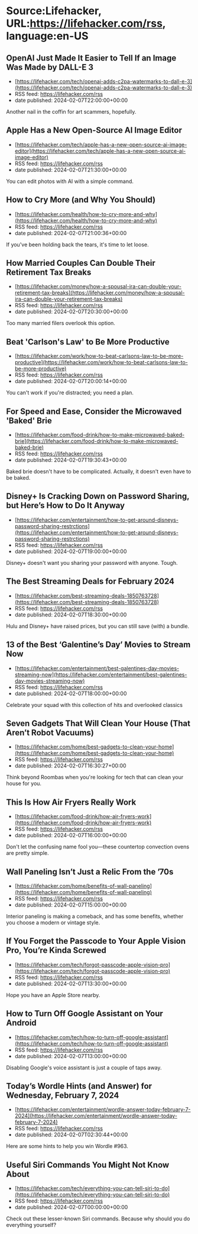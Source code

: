 # Source:Lifehacker, URL:https://lifehacker.com/rss, language:en-US

## OpenAI Just Made It Easier to Tell If an Image Was Made by DALL-E 3
 - [https://lifehacker.com/tech/openai-adds-c2pa-watermarks-to-dall-e-3](https://lifehacker.com/tech/openai-adds-c2pa-watermarks-to-dall-e-3)
 - RSS feed: https://lifehacker.com/rss
 - date published: 2024-02-07T22:00:00+00:00

Another nail in the coffin for art scammers, hopefully.

## Apple Has a New Open-Source AI Image Editor
 - [https://lifehacker.com/tech/apple-has-a-new-open-source-ai-image-editor](https://lifehacker.com/tech/apple-has-a-new-open-source-ai-image-editor)
 - RSS feed: https://lifehacker.com/rss
 - date published: 2024-02-07T21:30:00+00:00

You can edit photos with AI with a simple command.

## How to Cry More (and Why You Should)
 - [https://lifehacker.com/health/how-to-cry-more-and-why](https://lifehacker.com/health/how-to-cry-more-and-why)
 - RSS feed: https://lifehacker.com/rss
 - date published: 2024-02-07T21:00:36+00:00

If you've been holding back the tears, it's time to let loose.

## How Married Couples Can Double Their Retirement Tax Breaks
 - [https://lifehacker.com/money/how-a-spousal-ira-can-double-your-retirement-tax-breaks](https://lifehacker.com/money/how-a-spousal-ira-can-double-your-retirement-tax-breaks)
 - RSS feed: https://lifehacker.com/rss
 - date published: 2024-02-07T20:30:00+00:00

Too many married filers overlook this option.

## Beat 'Carlson's Law' to Be More Productive
 - [https://lifehacker.com/work/how-to-beat-carlsons-law-to-be-more-productive](https://lifehacker.com/work/how-to-beat-carlsons-law-to-be-more-productive)
 - RSS feed: https://lifehacker.com/rss
 - date published: 2024-02-07T20:00:14+00:00

You can't work if you're distracted; you need a plan.

## For Speed and Ease, Consider the Microwaved 'Baked' Brie
 - [https://lifehacker.com/food-drink/how-to-make-microwaved-baked-brie](https://lifehacker.com/food-drink/how-to-make-microwaved-baked-brie)
 - RSS feed: https://lifehacker.com/rss
 - date published: 2024-02-07T19:30:43+00:00

Baked brie doesn't have to be complicated. Actually, it doesn't even have to be baked.

## Disney+ Is Cracking Down on Password Sharing, but Here’s How to Do It Anyway
 - [https://lifehacker.com/entertainment/how-to-get-around-disneys-password-sharing-restrctions](https://lifehacker.com/entertainment/how-to-get-around-disneys-password-sharing-restrctions)
 - RSS feed: https://lifehacker.com/rss
 - date published: 2024-02-07T19:00:00+00:00

Disney+ doesn't want you sharing your password with anyone. Tough.

## The Best Streaming Deals for February 2024
 - [https://lifehacker.com/best-streaming-deals-1850763728](https://lifehacker.com/best-streaming-deals-1850763728)
 - RSS feed: https://lifehacker.com/rss
 - date published: 2024-02-07T18:30:00+00:00

Hulu and Disney+ have raised prices, but you can still save (with) a bundle.

## 13 of the Best ‘Galentine’s Day’ Movies to Stream Now
 - [https://lifehacker.com/entertainment/best-galentines-day-movies-streaming-now](https://lifehacker.com/entertainment/best-galentines-day-movies-streaming-now)
 - RSS feed: https://lifehacker.com/rss
 - date published: 2024-02-07T18:00:00+00:00

Celebrate your squad with this collection of hits and overlooked classics

## Seven Gadgets That Will Clean Your House (That Aren’t Robot Vacuums)
 - [https://lifehacker.com/home/best-gadgets-to-clean-your-home](https://lifehacker.com/home/best-gadgets-to-clean-your-home)
 - RSS feed: https://lifehacker.com/rss
 - date published: 2024-02-07T16:30:27+00:00

Think beyond Roombas when you're looking for tech that can clean your house for you.

## This Is How Air Fryers Really Work
 - [https://lifehacker.com/food-drink/how-air-fryers-work](https://lifehacker.com/food-drink/how-air-fryers-work)
 - RSS feed: https://lifehacker.com/rss
 - date published: 2024-02-07T16:00:00+00:00

Don't let the confusing name fool you—these countertop convection ovens are pretty simple.

## Wall Paneling Isn’t Just a Relic From the ’70s
 - [https://lifehacker.com/home/benefits-of-wall-paneling](https://lifehacker.com/home/benefits-of-wall-paneling)
 - RSS feed: https://lifehacker.com/rss
 - date published: 2024-02-07T15:00:00+00:00

Interior paneling is making a comeback, and has some benefits, whether you choose a modern or vintage style.

## If You Forget the Passcode to Your Apple Vision Pro, You’re Kinda Screwed
 - [https://lifehacker.com/tech/forgot-passcode-apple-vision-pro](https://lifehacker.com/tech/forgot-passcode-apple-vision-pro)
 - RSS feed: https://lifehacker.com/rss
 - date published: 2024-02-07T13:30:00+00:00

Hope you have an Apple Store nearby.

## How to Turn Off Google Assistant on Your Android
 - [https://lifehacker.com/tech/how-to-turn-off-google-assistant](https://lifehacker.com/tech/how-to-turn-off-google-assistant)
 - RSS feed: https://lifehacker.com/rss
 - date published: 2024-02-07T13:00:00+00:00

Disabling Google's voice assistant is just a couple of taps away.

## Today’s Wordle Hints (and Answer) for Wednesday, February 7, 2024
 - [https://lifehacker.com/entertainment/wordle-answer-today-february-7-2024](https://lifehacker.com/entertainment/wordle-answer-today-february-7-2024)
 - RSS feed: https://lifehacker.com/rss
 - date published: 2024-02-07T02:30:44+00:00

Here are some hints to help you win Wordle #963.

## Useful Siri Commands You Might Not Know About
 - [https://lifehacker.com/tech/everything-you-can-tell-siri-to-do](https://lifehacker.com/tech/everything-you-can-tell-siri-to-do)
 - RSS feed: https://lifehacker.com/rss
 - date published: 2024-02-07T00:00:00+00:00

Check out these lesser-known Siri commands. Because why should you do everything yourself?


